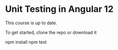 # Unit Testing in Angular 12
This course is up to date.

To get started, clone the repo or download it

npm install
npm test
